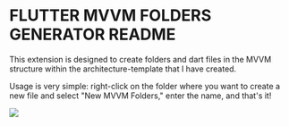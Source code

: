 # FLUTTER MVVM FOLDERS GENERATOR README

This extension is designed to create folders and dart files in the MVVM structure within the architecture-template that I have created.

Usage is very simple: right-click on the folder where you want to create a new file and select "New MVVM Folders," enter the name, and that's it!

<img src="https://user-images.githubusercontent.com/77547319/221432468-39186339-163c-4256-9da6-f3b2bc37340d.gif" >
